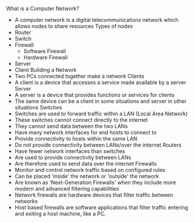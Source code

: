 What is a Computer Network?
- A computer network is a digital telecommunications network which allows nodes to share resources
Types of nodes
- Router
- Switch
- Firewall
    - Software Firewall
    - Hardware Firewall
- Server
- Client
Building a Network
- Two PCs connected together make a network
Clients
- A client is a device that accesses a service made available by a server
Server
- A server is a device that provides functions or services for clients
- The same device can be a client in some situations and server in other situations
Switches
- Switches are used to forward traffic within a LAN (Local Area Network)
- These switches cannot connect directly to the internet
- They cannot send data between the two LANs
- Have many network interfaces for end hosts to connect to
- Provide connectivity to hosts within the same LAN
- Do not provide connectivity between LANs/over the internet
Routers
- Have fewer network interfaces than switches
- Are used to provide connectivity between LANs
- Are therefore used to send data over the internet
Firewalls
- Monitor and control network traffic based on configured rules
- Can be placed 'inside' the network or 'outside' the network
- Are known as 'Next-Generation Firewalls' when they include more modern and advanced filtering capabilities
- Network firewalls are hardware devices that filter traffic between networks
- Host based firewalls are software applications that filter traffic entering and exiting a host machine, like a PC.
